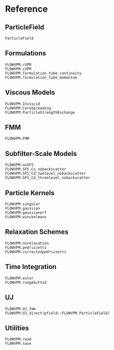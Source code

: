 # Reference

## ParticleField
```@docs
ParticleField
```

## Formulations
```@docs
FLOWVPM.rVPM
FLOWVPM.cVPM
FLOWVPM.formulation_tube_continuity
FLOWVPM.formulation_tube_momentum
```

## Viscous Models
```@docs
FLOWVPM.Inviscid
FLOWVPM.CoreSpreading
FLOWVPM.ParticleStrengthExchange
```

## FMM
```@docs
FLOWVPM.FMM
```

## Subfilter-Scale Models
```@docs
FLOWVPM.noSFS
FLOWVPM.SFS_Cs_nobackscatter
FLOWVPM.SFS_Cd_twolevel_nobackscatter
FLOWVPM.SFS_Cd_threelevel_nobackscatter
```

## Particle Kernels
```@docs
FLOWVPM.singular
FLOWVPM.gaussian
FLOWVPM.gaussianerf
FLOWVPM.winckelmans
```

## Relaxation Schemes
```@docs
FLOWVPM.norelaxation
FLOWVPM.pedrizzetti
FLOWVPM.correctedpedrizzetti
```

## Time Integration
```@docs
FLOWVPM.euler
FLOWVPM.rungekutta3
```

## UJ
```@docs
FLOWVPM.UJ_fmm
FLOWVPM.UJ_direct(pfield::FLOWVPM.ParticleField)
```

## Utilities
```@docs
FLOWVPM.read
FLOWVPM.save
```